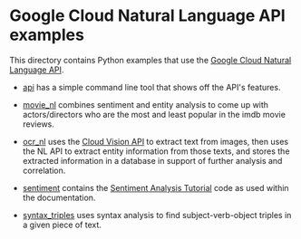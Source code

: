 # Google Cloud Natural Language API examples

This directory contains Python examples that use the
[Google Cloud Natural Language API](https://cloud.google.com/natural-language/).

- [api](api) has a simple command line tool that shows off the API's features.

- [movie_nl](movie_nl) combines sentiment and entity analysis to come up with
actors/directors who are the most and least popular in the imdb movie reviews.

- [ocr_nl](ocr_nl) uses the [Cloud Vision API](https://cloud.google.com/vision/)
to extract text from images, then uses the NL API to extract entity information
from those texts, and stores the extracted information in a database in support
of further analysis and correlation.

- [sentiment](sentiment) contains the [Sentiment Analysis
  Tutorial](https://cloud.google.com/natural-language/docs/sentiment-tutorial)
code as used within the documentation.

- [syntax_triples](syntax_triples) uses syntax analysis to find
subject-verb-object triples in a given piece of text.
